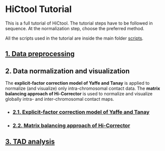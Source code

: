 # HiCtool Tutorial

This is a full tutorial of HiCtool. The tutorial steps have to be followed in sequence. At the normalization step, choose the preferred method.

All the scripts used in the tutorial are inside the main folder [scripts](https://github.com/Zhong-Lab-UCSD/HiCtool/tree/master/scripts).

## [1. Data preprocessing](/tutorial/data-preprocessing.md)
## 2. Data normalization and visualization
The **explicit-factor correction model of Yaffe and Tanay** is applied to normalize (and visualize) only intra-chromosomal contact data. The **matrix balancing approach of Hi-Corrector** is used to normalize and visualize globally intra- and inter-chromosomal contact maps.
- ### [2.1. Explicit-factor correction model of Yaffe and Tanay](/tutorial/normalization-yaffe-tanay.md)
- ### [2.2. Matrix balancing approach of Hi-Corrector](/tutorial/normalization-matrix-balancing.md)
## [3. TAD analysis](/tutorial/tad-analysis.md)

